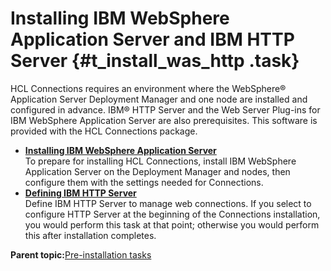 # Installing IBM WebSphere Application Server and IBM HTTP Server {#t_install_was_http .task}

HCL Connections requires an environment where the WebSphere® Application Server Deployment Manager and one node are installed and configured in advance. IBM® HTTP Server and the Web Server Plug-ins for IBM WebSphere Application Server are also prerequisites. This software is provided with the HCL Connections package.

-   **[Installing IBM WebSphere Application Server](../install/t_install_was.md)**  
To prepare for installing HCL Connections, install IBM WebSphere Application Server on the Deployment Manager and nodes, then configure them with the settings needed for Connections.
-   **[Defining IBM HTTP Server](../install/t_create_webserver1_node_b.md)**  
Define IBM HTTP Server to manage web connections. If you select to configure HTTP Server at the beginning of the Connections installation, you would perform this task at that point; otherwise you would perform this after installation completes.

**Parent topic:**[Pre-installation tasks](../install/c_preinstall_actions.md)

